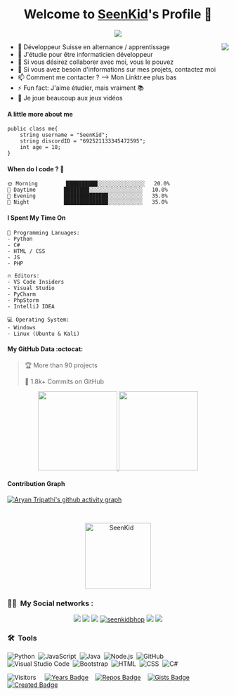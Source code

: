<p align="center">
  <h1 align="center">Welcome to <a href="https://github.com/SeenKid">SeenKid</a>'s Profile 👋</h1>
</p>
<p align="center">
  <a align="center" href="https://github.com/DenverCoder1/readme-typing-svg"><img src="https://readme-typing-svg.herokuapp.com?&font=IBM+Plex+Sans&color=F72EE2&size=25&lines=Welcome+to+my+GitHub+Profile!;" /></a>
</p>
<img align="right" src="https://media.giphy.com/media/M9gbBd9nbDrOTu1Mqx/giphy.gif">
<ul>
<li> 🔭 Développeur Suisse en alternance / apprentissage</li>
<li>🌱 J'étudie pour être informaticien développeur</li>
<li>👯 Si vous désirez collaborer avec moi, vous le pouvez</li>
<li>💬 Si vous avez besoin d'informations sur mes projets, contactez moi</li> 
<li>📫 Comment me contacter ? --> Mon Linktr.ee plus bas</li>
<li>⚡ Fun fact: J'aime étudier, mais vraiment 📚</li>
<li>👾 Je joue beaucoup aux jeux vidéos</li>
</ul>

#### A little more about me
```golang
public class me{
    string username = "SeenKid";
    string discordID = "692521133345472595";
    int age = 18;
}
```

#### When do I code ? 🐤
```text
🌞 Morning         ██████████░░░░░░░░░░░░░░░   20.0% 
🌆 Daytime         ████████░░░░░░░░░░░░░░░░░   10.0% 
🌃 Evening         ██████████████░░░░░░░░░░░   35.0%  
🌙 Night           ██████████████░░░░░░░░░░░   35.0% 
```

#### I Spent My Time On
```text
💬 Programming Lanuages:
- Python
- C#
- HTML / CSS
- JS
- PHP 

🔥 Editors:
- VS Code Insiders
- Visual Studio
- PyCharm
- PhpStorm
- IntelliJ IDEA

💻 Operating System:
- Windows
- Linux (Ubuntu & Kali)
```


#### My GitHub Data :octocat:
> 🏆 More than 90 projects
 > 
> 📜 1.8k+ Commits on GitHub


<p align="center">
<a href="https://github.com/SeenKid">
  <img height="180em" src="https://github-readme-stats-eight-theta.vercel.app/api?username=SeenKid&show_icons=true&theme=algolia&include_all_commits=true&count_private=true"/>
  <img height="180em" src="https://github-readme-stats-eight-theta.vercel.app/api/top-langs/?username=SeenKid&layout=compact&langs_count=8&theme=algolia"/>
</a>
</p>

#### Contribution Graph
[![Aryan Tripathi's github activity graph](https://activity-graph.herokuapp.com/graph?username=SeenKid&theme=react-dark)](https://activity-graph.herokuapp.com/graph?username=SeenKid&theme=react-dark)

<br />
<p align="center">
  <img align="center" height="150em" src="https://github-readme-streak-stats.herokuapp.com/?user=SeenKid&theme=onedarkr" alt="SeenKid" />
</p>


### 🤝🏻 &nbsp;My Social networks :

<p align="center">
<a href="https://www.instagram.com/nkwcxnn/"><img src="https://img.shields.io/badge/-@nkwcxnn-E4405F?style=flat&logo=Instagram&logoColor=white"/></a>
<a href="https://twitch.tv/Seenkidbhop"><img src="https://img.shields.io/twitch/status/Seenkidbhop?style=social"/></a>
<a href="https://www.youtube.com/channel/UCkef2tpJ14Lkv2uiNvH4pog"><img src="https://img.shields.io/youtube/channel/subscribers/UCkef2tpJ14Lkv2uiNvH4pog?style=social"/></a>
<a href="https://twitter.com/seenkidbhop"><img src="https://img.shields.io/twitter/follow/Seenkidbhop?style=social" alt="seenkidbhop" /></a>
<a href="https://linktr.ee/seenkid"><img src="https://img.shields.io/badge/linktree-39E09B?style=for-the-badge&logo=linktree&logoColor=white"/></a>
<a href="https://discord.gg/YH8Qbjr2sJ"><img src="https://img.shields.io/discord/810526650075709440?color=blue&label=Discord%20Server&logo=Discord%20Server"/></a>

### 🛠 &nbsp;Tools

![Python](https://img.shields.io/badge/-Python-05122A?style=flat&logo=python)&nbsp;
![JavaScript](https://img.shields.io/badge/-JavaScript-05122A?style=flat&logo=javascript)&nbsp;
![Java](https://img.shields.io/badge/-Java-05122A?style=flat&logo=Java&logoColor=FFA518)&nbsp;
![Node.js](https://img.shields.io/badge/-Node.js-05122A?style=flat&logo=node.js)&nbsp;
![GitHub](https://img.shields.io/badge/-GitHub-05122A?style=flat&logo=github)&nbsp;
![Visual Studio Code](https://img.shields.io/badge/-Visual%20Studio%20Code-05122A?style=flat&logo=visual-studio-code&logoColor=007ACC)&nbsp;
![Bootstrap](https://img.shields.io/badge/-Bootstrap-05122A?style=flat&logo=bootstrap&logoColor=563D7C)&nbsp;
![HTML](https://img.shields.io/badge/-HTML-05122A?style=flat&logo=HTML5)&nbsp;
![CSS](https://img.shields.io/badge/-CSS-05122A?style=flat&logo=CSS3&logoColor=1572B6)&nbsp;
![C#](https://img.shields.io/badge/-csharp-05122A?style=flat&logo=csharp)&nbsp;

![Visitors](https://api.visitorbadge.io/api/visitors?path=https%3A%2F%2Fgithub.com%2FSeenKid&label=Visiteurs&labelColor=%23ff2233&countColor=%2334af7a&style=flat) &nbsp;&nbsp;&nbsp;
[![Years Badge](https://badges.pufler.dev/years/SeenKid)](https://badges.pufler.dev)&nbsp;&nbsp;&nbsp;
[![Repos Badge](https://badges.pufler.dev/repos/SeenKid)](https://badges.pufler.dev)&nbsp;&nbsp;&nbsp;
[![Gists Badge](https://badges.pufler.dev/gists/SeenKid)](https://badges.pufler.dev)&nbsp;&nbsp;&nbsp;
[![Created Badge](https://badges.pufler.dev/created/SeenKid/SeenKid)](https://badges.pufler.dev)

